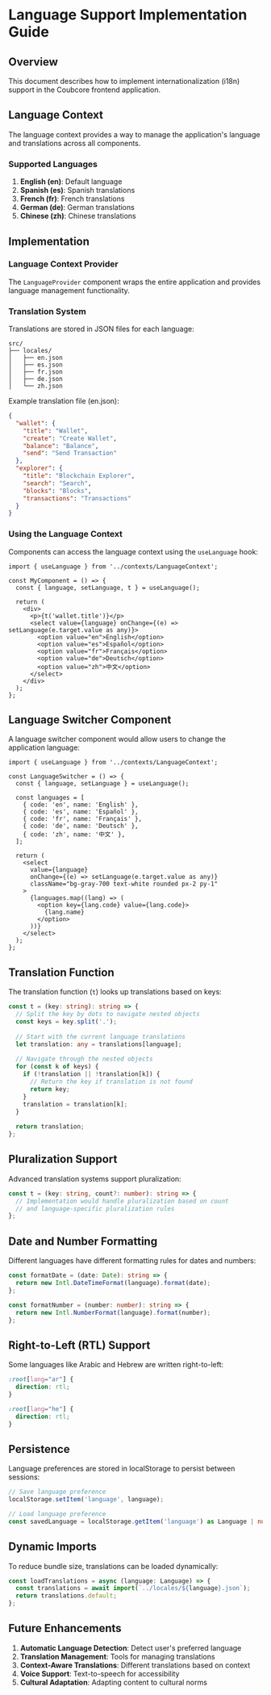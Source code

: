# Language Support Implementation Guide

## Overview

This document describes how to implement internationalization (i18n) support in the Coubcore frontend application.

## Language Context

The language context provides a way to manage the application's language and translations across all components.

### Supported Languages

1. **English (en)**: Default language
2. **Spanish (es)**: Spanish translations
3. **French (fr)**: French translations
4. **German (de)**: German translations
5. **Chinese (zh)**: Chinese translations

## Implementation

### Language Context Provider

The `LanguageProvider` component wraps the entire application and provides language management functionality.

### Translation System

Translations are stored in JSON files for each language:

```
src/
├── locales/
│   ├── en.json
│   ├── es.json
│   ├── fr.json
│   ├── de.json
│   └── zh.json
```

Example translation file (en.json):
```json
{
  "wallet": {
    "title": "Wallet",
    "create": "Create Wallet",
    "balance": "Balance",
    "send": "Send Transaction"
  },
  "explorer": {
    "title": "Blockchain Explorer",
    "search": "Search",
    "blocks": "Blocks",
    "transactions": "Transactions"
  }
}
```

### Using the Language Context

Components can access the language context using the `useLanguage` hook:

```tsx
import { useLanguage } from '../contexts/LanguageContext';

const MyComponent = () => {
  const { language, setLanguage, t } = useLanguage();
  
  return (
    <div>
      <p>{t('wallet.title')}</p>
      <select value={language} onChange={(e) => setLanguage(e.target.value as any)}>
        <option value="en">English</option>
        <option value="es">Español</option>
        <option value="fr">Français</option>
        <option value="de">Deutsch</option>
        <option value="zh">中文</option>
      </select>
    </div>
  );
};
```

## Language Switcher Component

A language switcher component would allow users to change the application language:

```tsx
import { useLanguage } from '../contexts/LanguageContext';

const LanguageSwitcher = () => {
  const { language, setLanguage } = useLanguage();
  
  const languages = [
    { code: 'en', name: 'English' },
    { code: 'es', name: 'Español' },
    { code: 'fr', name: 'Français' },
    { code: 'de', name: 'Deutsch' },
    { code: 'zh', name: '中文' },
  ];
  
  return (
    <select 
      value={language} 
      onChange={(e) => setLanguage(e.target.value as any)}
      className="bg-gray-700 text-white rounded px-2 py-1"
    >
      {languages.map((lang) => (
        <option key={lang.code} value={lang.code}>
          {lang.name}
        </option>
      ))}
    </select>
  );
};
```

## Translation Function

The translation function (`t`) looks up translations based on keys:

```ts
const t = (key: string): string => {
  // Split the key by dots to navigate nested objects
  const keys = key.split('.');
  
  // Start with the current language translations
  let translation: any = translations[language];
  
  // Navigate through the nested objects
  for (const k of keys) {
    if (!translation || !translation[k]) {
      // Return the key if translation is not found
      return key;
    }
    translation = translation[k];
  }
  
  return translation;
};
```

## Pluralization Support

Advanced translation systems support pluralization:

```ts
const t = (key: string, count?: number): string => {
  // Implementation would handle pluralization based on count
  // and language-specific pluralization rules
};
```

## Date and Number Formatting

Different languages have different formatting rules for dates and numbers:

```ts
const formatDate = (date: Date): string => {
  return new Intl.DateTimeFormat(language).format(date);
};

const formatNumber = (number: number): string => {
  return new Intl.NumberFormat(language).format(number);
};
```

## Right-to-Left (RTL) Support

Some languages like Arabic and Hebrew are written right-to-left:

```css
:root[lang="ar"] {
  direction: rtl;
}

:root[lang="he"] {
  direction: rtl;
}
```

## Persistence

Language preferences are stored in localStorage to persist between sessions:

```ts
// Save language preference
localStorage.setItem('language', language);

// Load language preference
const savedLanguage = localStorage.getItem('language') as Language | null;
```

## Dynamic Imports

To reduce bundle size, translations can be loaded dynamically:

```ts
const loadTranslations = async (language: Language) => {
  const translations = await import(`../locales/${language}.json`);
  return translations.default;
};
```

## Future Enhancements

1. **Automatic Language Detection**: Detect user's preferred language
2. **Translation Management**: Tools for managing translations
3. **Context-Aware Translations**: Different translations based on context
4. **Voice Support**: Text-to-speech for accessibility
5. **Cultural Adaptation**: Adapting content to cultural norms